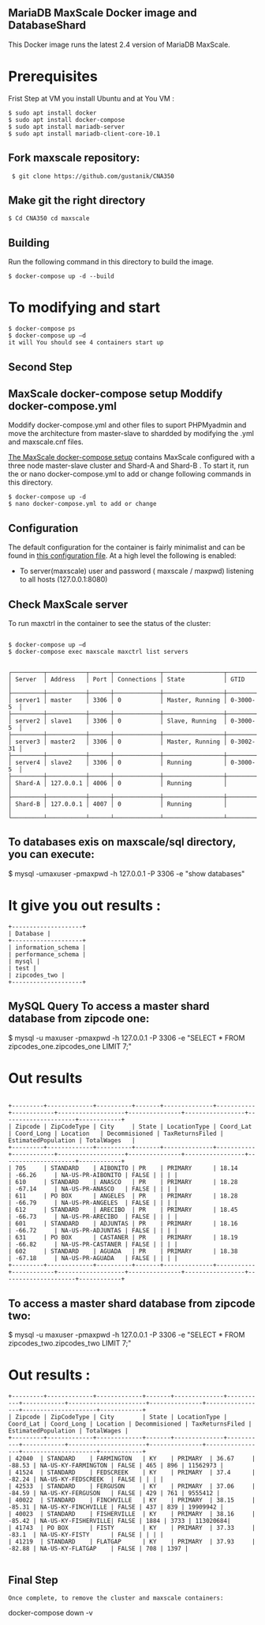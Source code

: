 ## MariaDB MaxScale Docker image and DatabaseShard
This Docker image runs the latest 2.4 version of MariaDB MaxScale.

# Prerequisites
Frist Step at VM you install Ubuntu and at You VM  :
```
$ sudo apt install docker
$ sudo apt install docker-compose
$ sudo apt install mariadb-server
$ sudo apt install mariadb-client-core-10.1
```



## Fork maxscale repository: 
```
 $ git clone https://github.com/gustanik/CNA350
```
## Make git the right directory
```
$ Cd CNA350 cd maxscale

```

## Building

Run the following command in this directory to build the image.

```
$ docker-compose up -d --build

```

# To modifying and start 

```
$ docker-compose ps
$ docker-compose up –d 
it will You should see 4 containers start up

```
## Second Step

## MaxScale docker-compose setup Moddify docker-compose.yml 
 Moddify docker-compose.yml and other files to suport PHPMyadmin and move the architecture from master-slave to shardded by modifying the .yml and maxscale.cnf files.

[The MaxScale docker-compose setup](./docker-compose.yml) contains MaxScale
configured with a three node master-slave cluster and Shard-A and Shard-B . To start it, run the or nano docker-compose.yml to add or change
following commands in this directory.

```
$ docker-compose up -d
$ nano docker-compose.yml to add or change
```

## Configuration
The default configuration for the container is fairly minimalist and can be found in [this configuration file](./maxscale.cnf). At a high level the following is enabled:
-  To  server(maxscale) user and password ( maxscale / maxpwd) listening to all hosts (127.0.0.1:8080) 

## Check MaxScale server

To run maxctrl in the container to see the status of the cluster:

```

```


```
$ docker-compose up –d 
$ docker-compose exec maxscale maxctrl list servers


┌─────────┬───────────┬──────┬─────────────┬─────────────────┬───────────┐
│ Server  │ Address   │ Port │ Connections │ State           │ GTID      │
├─────────┼───────────┼──────┼─────────────┼─────────────────┼───────────┤
│ server1 │ master    │ 3306 │ 0           │ Master, Running │ 0-3000-5  │
├─────────┼───────────┼──────┼─────────────┼─────────────────┼───────────┤
│ server2 │ slave1    │ 3306 │ 0           │ Slave, Running  │ 0-3000-5  │
├─────────┼───────────┼──────┼─────────────┼─────────────────┼───────────┤
│ server3 │ master2   │ 3306 │ 0           │ Master, Running │ 0-3002-31 │
├─────────┼───────────┼──────┼─────────────┼─────────────────┼───────────┤
│ server4 │ slave2    │ 3306 │ 0           │ Running         │ 0-3000-5  │
├─────────┼───────────┼──────┼─────────────┼─────────────────┼───────────┤
│ Shard-A │ 127.0.0.1 │ 4006 │ 0           │ Running         │           │
├─────────┼───────────┼──────┼─────────────┼─────────────────┼───────────┤
│ Shard-B │ 127.0.0.1 │ 4007 │ 0           │ Running         │           │
└─────────┴───────────┴──────┴─────────────┴─────────────────┴───────────┘

```




## To databases exis on maxscale/sql directory, you can execute:
$ mysql -umaxuser -pmaxpwd -h 127.0.0.1 -P 3306 -e "show databases" 

# It give you out results :

```
+--------------------+
| Database |
+--------------------+
| information_schema |
| performance_schema |
| mysql |
| test |
| zipcodes_two |
+--------------------+

```


## MySQL Query To access a master shard database from zipcode one:
   $ mysql -u maxuser -pmaxpwd -h 127.0.0.1 -P 3306 -e "SELECT * FROM zipcodes_one.zipcodes_one LIMIT 7;"
   
   #  Out results 
  ```
   
+---------+-------------+----------+-------+--------------+-----------+------------+-------------------+---------------+-----------------+---------------------+------------+
| Zipcode | ZipCodeType | City     | State | LocationType | Coord_Lat | Coord_Long | Location   | Decommisioned | TaxReturnsFiled | EstimatedPopulation | TotalWages   |
+---------+-------------+----------+-------+--------------+-----------+------------+-------------------+---------------+-----------------+---------------------+------------+
| 705     | STANDARD    | AIBONITO | PR    | PRIMARY      | 18.14     | -66.26     | NA-US-PR-AIBONITO | FALSE | | | |
| 610     | STANDARD    | ANASCO   | PR    | PRIMARY      | 18.28     | -67.14     | NA-US-PR-ANASCO   | FALSE | | | |
| 611     | PO BOX      | ANGELES  | PR    | PRIMARY      | 18.28     | -66.79     | NA-US-PR-ANGELES  | FALSE | | | |
| 612     | STANDARD    | ARECIBO  | PR    | PRIMARY      | 18.45     | -66.73     | NA-US-PR-ARECIBO  | FALSE | | | |
| 601     | STANDARD    | ADJUNTAS | PR    | PRIMARY      | 18.16     | -66.72     | NA-US-PR-ADJUNTAS | FALSE | | | |
| 631     | PO BOX      | CASTANER | PR    | PRIMARY      | 18.19     | -66.82     | NA-US-PR-CASTANER | FALSE | | | |
| 602     | STANDARD    | AGUADA   | PR    | PRIMARY      | 18.38     | -67.18     | NA-US-PR-AGUADA   | FALSE | | | |
+---------+-------------+----------+-------+--------------+-----------+------------+-------------------+---------------+-----------------+---------------------+------------+

 ```



## To access a master shard database from zipcode two:
   
$ mysql -u maxuser -pmaxpwd -h 127.0.0.1 -P 3306 -e "SELECT * FROM zipcodes_two.zipcodes_two LIMIT 7;"
 

# Out results :

```
+---------+-------------+-------------+-------+--------------+-----------+------------+----------------------+---------------+-----------------+---------------------+------------+
| Zipcode | ZipCodeType | City        | State | LocationType | Coord_Lat | Coord_Long | Location | Decommisioned | TaxReturnsFiled | EstimatedPopulation | TotalWages |
+---------+-------------+-------------+-------+--------------+-----------+------------+----------------------+---------------+-----------------+---------------------+------------+
| 42040  | STANDARD    | FARMINGTON   | KY    | PRIMARY  | 36.67     | -88.53 | NA-US-KY-FARMINGTON | FALSE | 465 | 896 | 11562973 |
| 41524  | STANDARD    | FEDSCREEK    | KY    | PRIMARY  | 37.4      | -82.24 | NA-US-KY-FEDSCREEK  | FALSE | | | |
| 42533  | STANDARD    | FERGUSON     | KY    | PRIMARY  | 37.06     | -84.59 | NA-US-KY-FERGUSON   | FALSE | 429 | 761 | 9555412 |
| 40022  | STANDARD    | FINCHVILLE   | KY    | PRIMARY  | 38.15     | -85.31 | NA-US-KY-FINCHVILLE | FALSE | 437 | 839 | 19909942 |
| 40023  | STANDARD    | FISHERVILLE  | KY    | PRIMARY  | 38.16     | -85.42 | NA-US-KY-FISHERVILLE| FALSE | 1884 | 3733 | 113020684|
| 41743  | PO BOX      | FISTY        | KY    | PRIMARY  | 37.33     | -83.1  | NA-US-KY-FISTY      | FALSE | | | |
| 41219  | STANDARD    | FLATGAP      | KY    | PRIMARY  | 37.93     | -82.88 | NA-US-KY-FLATGAP    | FALSE | 708 | 1397 |


```



## Final Step
```
Once complete, to remove the cluster and maxscale containers:

```
docker-compose down -v
```





